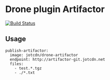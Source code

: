 # Drone plugin Artifactor

[![Build Status](https://ci-git.jotcdn.net/api/badges/drone/plugin-artifactor/status.svg)](https://ci-git.jotcdn.net/drone/plugin-artifactor)


## Usage

```
publish-artifactor:
  image: jotcdn/drone-artifactor
  endpoint: http://artifactor-git.jotcdn.net
  files:
    - test.*.tgz
    - ./*.txt
```
